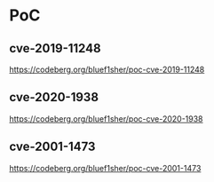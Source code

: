 
# PoC


## cve-2019-11248 
https://codeberg.org/bluef1sher/poc-cve-2019-11248

## cve-2020-1938
https://codeberg.org/bluef1sher/poc-cve-2020-1938

## cve-2001-1473
https://codeberg.org/bluef1sher/poc-cve-2001-1473
